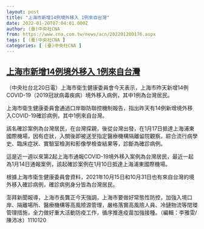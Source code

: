 ```yaml
---
layout: post
title: "上海市新增14例境外移入 1例來自台灣"
date: 2022-01-20T07:04:01.000Z
author: (臺)中央社CNA
from: https://www.cna.com.tw/news/acn/202201200176.aspx
tags: [ (臺)中央社CNA ]
categories: [ (臺)中央社CNA ]
---
```

<!--1642662241000-->
[上海市新增14例境外移入 1例來自台灣](https://www.cna.com.tw/news/acn/202201200176.aspx)
------

<div>
<div></div><div><p>（中央社台北20日電）上海市衛生健康委員會今天表示，上海市昨天新增14例COVID-19（2019冠狀病毒疾病）境外移入病例，其中1例為台灣居民。</p><p>上海市衛生健康委員會通過口岸聯防聯控機制報告，指出昨天有14例新增境外移入COVID-19確診病例，其中1例來自台灣。</p><p>該名確診案例為台灣居民，在台灣探親，後從台灣出發，在1月17日抵達上海浦東國際機場，因有症狀，入關後即被送至指定醫療機構隔離留院觀察。綜合流行病學史、臨床症狀、實驗室檢測和影像學檢查結果等，診斷為確診病例。</p><p>這是近一週以來第2起上海市通報COVID-19境外移入案例為台灣居民，最近一起為1月14日通報案例，該起確診案例在1月10日抵達上海浦東國際機場。</p><p>根據上海市衛生健康委員會資料，2021年10月15日和10月31日也有來自台灣的境外移入確診病例，確診病例身分皆為台灣居民。</p><p>澎拜新聞報導，上海市長龔正今天強調，上海市要做好常態性防控，加強入境口岸、隔離場所、醫療機構等高風險源管理，嚴格落實高風險人員、冷鏈物流等閉環管理措施，全力做好重大活動防疫工作，循序推進疫苗加強接種。（編輯：李雅雯/陳沛冰）1110120</p></div>
</div>

